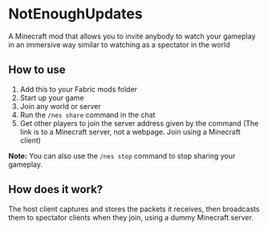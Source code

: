 # NotEnoughUpdates
A Minecraft mod that allows you to invite anybody to watch your gameplay in an immersive way similar to watching as a spectator in the world

## How to use
1. Add this to your Fabric mods folder
2. Start up your game
3. Join any world or server
4. Run the `/nes share` command in the chat
5. Get other players to join the server address given by the command (The link is to a Minecraft server, not a webpage. Join using a Minecraft client)

**Note:** You can also use the `/nes stop` command to stop sharing your gameplay.

## How does it work?
The host client captures and stores the packets it receives, then broadcasts them to spectator clients when they join, using a dummy Minecraft server.
